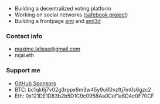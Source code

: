 - Building a decentralized voting platform
- Working on social networks ([safebook project](https://github.com/safebook/safebook))
- Building a frontpage [ami](https://github.com/mjal/ami) and [ami3d](https://github.com/mjal/ami3d)

### Contact info

- maxime.lalisse@gmail.com
- mjal.eth

### Support me

- [GitHub Sponsors](https://github.com/sponsors/mjal/)
- BTC: bc1qk6j7v02g3rppx6m3w45y9u60vzftj7m0s6gzc2
- Eth: 0x121DE1D83b2b5D1C9c0958Aa0Cef1a6D4c0F70CF
